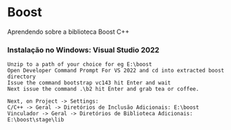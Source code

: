 # Boost
Aprendendo sobre a biblioteca Boost C++

### Instalação no Windows: Visual Studio 2022

	Unzip to a path of your choice for eg E:\boost
	Open Developer Command Prompt For VS 2022 and cd into extracted boost directory
	Issue the command bootstrap vc143 hit Enter and wait
	Next issue the command .\b2 hit Enter and grab tea or coffee.

	Next, on Project -> Settings:
	C/C++ -> Geral -> Diretórios de Inclusão Adicionais: E:\boost
	Vinculador -> Geral -> Diretórios de Biblioteca Adicionais: E:\boost\stage\lib
